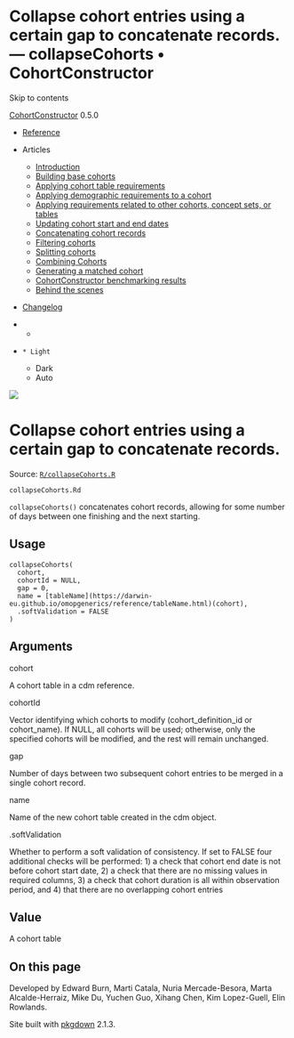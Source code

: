# Collapse cohort entries using a certain gap to concatenate records. — collapseCohorts • CohortConstructor

Skip to contents

[CohortConstructor](../index.html) 0.5.0

  * [Reference](../reference/index.html)
  * Articles
    * [Introduction](../articles/a00_introduction.html)
    * [Building base cohorts](../articles/a01_building_base_cohorts.html)
    * [Applying cohort table requirements](../articles/a02_cohort_table_requirements.html)
    * [Applying demographic requirements to a cohort](../articles/a03_require_demographics.html)
    * [Applying requirements related to other cohorts, concept sets, or tables](../articles/a04_require_intersections.html)
    * [Updating cohort start and end dates](../articles/a05_update_cohort_start_end.html)
    * [Concatenating cohort records](../articles/a06_concatanate_cohorts.html)
    * [Filtering cohorts](../articles/a07_filter_cohorts.html)
    * [Splitting cohorts](../articles/a08_split_cohorts.html)
    * [Combining Cohorts](../articles/a09_combine_cohorts.html)
    * [Generating a matched cohort](../articles/a10_match_cohorts.html)
    * [CohortConstructor benchmarking results](../articles/a11_benchmark.html)
    * [Behind the scenes](../articles/a12_behind_the_scenes.html)
  * [Changelog](../news/index.html)


  *   * [](https://github.com/OHDSI/CohortConstructor/)
  *     * Light
    * Dark
    * Auto



![](../logo.png)

# Collapse cohort entries using a certain gap to concatenate records.

Source: [`R/collapseCohorts.R`](https://github.com/OHDSI/CohortConstructor/blob/main/R/collapseCohorts.R)

`collapseCohorts.Rd`

`collapseCohorts()` concatenates cohort records, allowing for some number of days between one finishing and the next starting.

## Usage
    
    
    collapseCohorts(
      cohort,
      cohortId = NULL,
      gap = 0,
      name = [tableName](https://darwin-eu.github.io/omopgenerics/reference/tableName.html)(cohort),
      .softValidation = FALSE
    )

## Arguments

cohort
    

A cohort table in a cdm reference.

cohortId
    

Vector identifying which cohorts to modify (cohort_definition_id or cohort_name). If NULL, all cohorts will be used; otherwise, only the specified cohorts will be modified, and the rest will remain unchanged.

gap
    

Number of days between two subsequent cohort entries to be merged in a single cohort record.

name
    

Name of the new cohort table created in the cdm object.

.softValidation
    

Whether to perform a soft validation of consistency. If set to FALSE four additional checks will be performed: 1) a check that cohort end date is not before cohort start date, 2) a check that there are no missing values in required columns, 3) a check that cohort duration is all within observation period, and 4) that there are no overlapping cohort entries

## Value

A cohort table

## On this page

Developed by Edward Burn, Marti Catala, Nuria Mercade-Besora, Marta Alcalde-Herraiz, Mike Du, Yuchen Guo, Xihang Chen, Kim Lopez-Guell, Elin Rowlands.

Site built with [pkgdown](https://pkgdown.r-lib.org/) 2.1.3.
